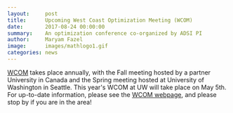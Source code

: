 ```yaml
---
layout:     post
title:      Upcoming West Coast Optimization Meeting (WCOM)
date:       2017-08-24 00:00:00
summary:    An optimization conference co-organized by ADSI PI
author:     Maryam Fazel
image:      images/mathlogo1.gif
categories: news
---
```


[WCOM](https://sites.math.washington.edu/~ddrusv/WCOM18/index.shtml) takes place annually, 
with the Fall meeting hosted by a partner University 
in Canada and the Spring meeting hosted at University of Washington in Seattle. 
This year's WCOM at UW will take place on May 5th. 
For up-to-date information, please see the [WCOM webpage](https://sites.math.washington.edu/~ddrusv/WCOM18/index.shtml), 
and please stop by if you are in the area!
